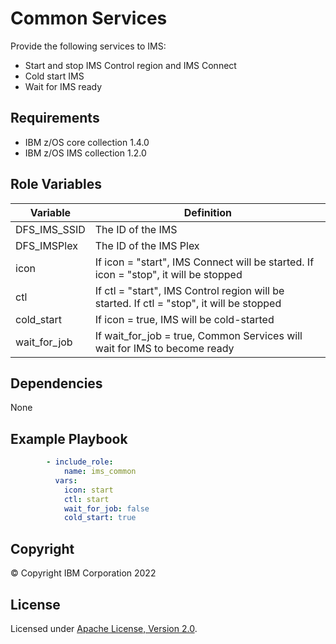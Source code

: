 Common Services
=========

Provide the following services to IMS:
* Start and stop IMS Control region and IMS Connect
* Cold start IMS
* Wait for IMS ready


Requirements
------------
* IBM z/OS core collection 1.4.0
* IBM z/OS IMS collection 1.2.0

Role Variables
--------------

| Variable                           | Definition                                                                                                                                                          |
| ---------------------------------- | ------------------------------------------------------------------------------------------------------------------------------------------------------------------- |
| DFS_IMS_SSID                | The ID of the IMS                                                                                                                           |
| DFS_IMSPlex                           | The ID of the IMS Plex       
| icon                | If icon = "start", IMS Connect will be started.  If icon = "stop", it will be stopped                                                                                                                           |
| ctl                | If ctl = "start", IMS Control region will be started.  If ctl = "stop", it will be stopped                                                                                                                           |
| cold_start                | If icon = true, IMS will be cold-started                                                                                                                            |
| wait_for_job                | If wait_for_job = true, Common Services will wait for IMS to become ready   

                                                                                          

Dependencies
------------

None

Example Playbook
----------------

```yaml
        - include_role:
            name: ims_common
          vars:
            icon: start
            ctl: start
            wait_for_job: false
            cold_start: true

```

## Copyright

© Copyright IBM Corporation 2022

## License
Licensed under
[Apache License, Version 2.0](https://opensource.org/licenses/Apache-2.0).

